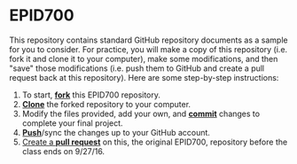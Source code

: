 # EPID700 

This repository contains standard GitHub repository documents as a sample for you to consider. For practice, you will make a copy of this repository (i.e. fork it and clone it to your computer), make some modifications, and then "save" those modifications (i.e. push them to GitHub and create a pull request back at this repository). Here are some step-by-step instructions:

1. To start, [**fork**][forking] this EPID700 repository.
1. [**Clone**][ref-clone] the forked repository to your computer.
1. Modify the files provided, add your own, and [**commit**][ref-commit] changes to complete your final project.
1. [**Push**][ref-push]/sync the changes up to your GitHub account.
1. [Create a **pull request**][pull-request] on this, the original EPID700, repository before the class ends on 9/27/16.



<!-- Links -->
[forking]: https://guides.github.com/activities/forking/
[ref-clone]: http://gitref.org/creating/#clone
[ref-commit]: http://gitref.org/basic/#commit
[ref-push]: http://gitref.org/remotes/#push
[pull-request]: https://help.github.com/articles/creating-a-pull-request
